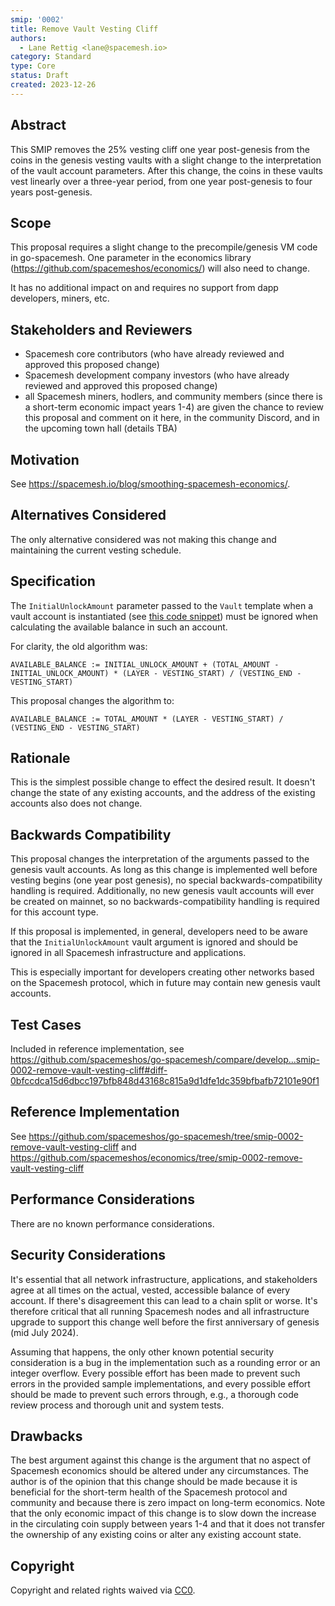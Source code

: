 ```yaml
---
smip: '0002'
title: Remove Vault Vesting Cliff
authors:
  - Lane Rettig <lane@spacemesh.io>
category: Standard
type: Core
status: Draft
created: 2023-12-26
---
```


## Abstract

This SMIP removes the 25% vesting cliff one year post-genesis from the coins in the genesis vesting vaults with a slight change to the interpretation of the vault account parameters. After this change, the coins in these vaults vest linearly over a three-year period, from one year post-genesis to four years post-genesis.

## Scope

This proposal requires a slight change to the precompile/genesis VM code in go-spacemesh. One parameter in the economics library (https://github.com/spacemeshos/economics/) will also need to change.

It has no additional impact on and requires no support from dapp developers, miners, etc.

## Stakeholders and Reviewers

- Spacemesh core contributors (who have already reviewed and approved this proposed change)
- Spacemesh development company investors (who have already reviewed and approved this proposed change)
- all Spacemesh miners, hodlers, and community members (since there is a short-term economic impact years 1-4) are given the chance to review this proposal and comment on it here, in the community Discord, and in the upcoming town hall (details TBA)

## Motivation

See https://spacemesh.io/blog/smoothing-spacemesh-economics/.

## Alternatives Considered

The only alternative considered was not making this change and maintaining the current vesting schedule.

## Specification

The `InitialUnlockAmount` parameter passed to the `Vault` template when a vault account is instantiated (see [this code snippet](https://github.com/spacemeshos/go-spacemesh/blob/eb55894737514b456bbd4af4a41178639a6bda15/genvm/templates/vault/vault.go#L26-L34)) must be ignored when calculating the available balance in such an account.

For clarity, the old algorithm was:

`AVAILABLE_BALANCE := INITIAL_UNLOCK_AMOUNT + (TOTAL_AMOUNT - INITIAL_UNLOCK_AMOUNT) * (LAYER - VESTING_START) / (VESTING_END - VESTING_START)`

This proposal changes the algorithm to:

`AVAILABLE_BALANCE := TOTAL_AMOUNT * (LAYER - VESTING_START) / (VESTING_END - VESTING_START)`

## Rationale

This is the simplest possible change to effect the desired result. It doesn't change the state of any existing accounts, and the address of the existing accounts also does not change.

## Backwards Compatibility

This proposal changes the interpretation of the arguments passed to the genesis vault accounts. As long as this change is implemented well before vesting begins (one year post genesis), no special backwards-compatibility handling is required. Additionally, no new genesis vault accounts will ever be created on mainnet, so no backwards-compatibility handling is required for this account type.

If this proposal is implemented, in general, developers need to be aware that the `InitialUnlockAmount` vault argument is ignored and should be ignored in all Spacemesh infrastructure and applications.

This is especially important for developers creating other networks based on the Spacemesh protocol, which in future may contain new genesis vault accounts.

## Test Cases

Included in reference implementation, see https://github.com/spacemeshos/go-spacemesh/compare/develop...smip-0002-remove-vault-vesting-cliff#diff-0bfccdca15d6dbcc197bfb848d43168c815a9d1dfe1dc359bfbafb72101e90f1

## Reference Implementation

See https://github.com/spacemeshos/go-spacemesh/tree/smip-0002-remove-vault-vesting-cliff and https://github.com/spacemeshos/economics/tree/smip-0002-remove-vault-vesting-cliff

## Performance Considerations

There are no known performance considerations.

## Security Considerations

It's essential that all network infrastructure, applications, and stakeholders agree at all times on the actual, vested, accessible balance of every account. If there's disagreement this can lead to a chain split or worse. It's therefore critical that all running Spacemesh nodes and all infrastructure upgrade to support this change well before the first anniversary of genesis (mid July 2024).

Assuming that happens, the only other known potential security consideration is a bug in the implementation such as a rounding error or an integer overflow. Every possible effort has been made to prevent such errors in the provided sample implementations, and every possible effort should be made to prevent such errors through, e.g., a thorough code review process and thorough unit and system tests.

## Drawbacks

The best argument against this change is the argument that no aspect of Spacemesh economics should be altered under any circumstances. The author is of the opinion that this change should be made because it is beneficial for the short-term health of the Spacemesh protocol and community and because there is zero impact on long-term economics. Note that the only economic impact of this change is to slow down the increase in the circulating coin supply between years 1-4 and that it does not transfer the ownership of any existing coins or alter any existing account state.

## Copyright

Copyright and related rights waived via [CC0](../LICENSE).
